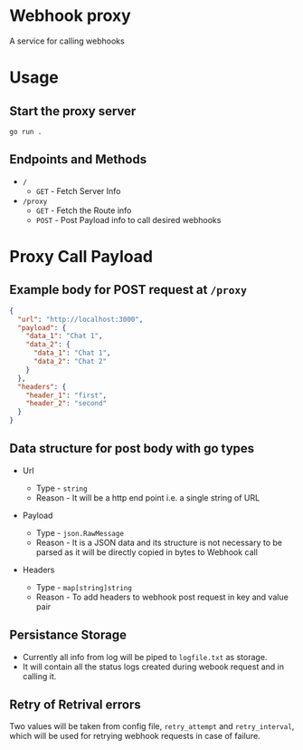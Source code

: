 # Webhook proxy

A service for calling webhooks

# Usage

## Start the proxy server

```
go run .
```

## Endpoints and Methods

- `/`
  - `GET` - Fetch Server Info
- `/proxy`
  - `GET` - Fetch the Route info
  - `POST` - Post Payload info to call desired webhooks

# Proxy Call Payload

## Example body for POST request at `/proxy`

```json
{
  "url": "http://localhost:3000",
  "payload": {
    "data_1": "Chat 1",
    "data_2": {
      "data_1": "Chat 1",
      "data_2": "Chat 2"
    }
  },
  "headers": {
    "header_1": "first",
    "header_2": "second"
  }
}
```

## Data structure for post body with go types

- Url

  - Type - `string`
  - Reason - It will be a http end point i.e. a single string of URL

- Payload

  - Type - `json.RawMessage`
  - Reason - It is a JSON data and its structure is not necessary to be parsed as it will be directly copied in bytes to Webhook call

- Headers
  - Type - `map[string]string`
  - Reason - To add headers to webhook post request in key and value pair

## Persistance Storage

- Currently all info from log will be piped to `logfile.txt` as storage.
- It will contain all the status logs created during webook request and in calling it.

## Retry of Retrival errors

Two values will be taken from config file, `retry_attempt` and `retry_interval`, which will be used for retrying webhook requests in case of failure.
